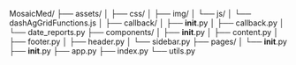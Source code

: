MosaicMed/
├── assets/
│   ├── css/
│   ├── img/
│   └── js/
│       └── dashAgGridFunctions.js │
├── callback/
│   ├── __init__.py
│   ├── callback.py
│   └── date_reports.py
├── components/
│   ├── __init__.py
│   ├── content.py
│   ├── footer.py
│   ├── header.py
│   └── sidebar.py
├── pages/
│   └── __init__.py
├── __init__.py
├── app.py
├── index.py
└── utils.py
